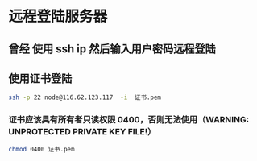 # 远程登陆服务器
## 曾经 使用 ssh ip 然后输入用户密码远程登陆
## 使用证书登陆
```bash
ssh -p 22 node@116.62.123.117  -i  证书.pem
```
### 证书应该具有所有者只读权限 0400，否则无法使用（WARNING: UNPROTECTED PRIVATE KEY FILE!）
```bash
chmod 0400 证书.pem
```

